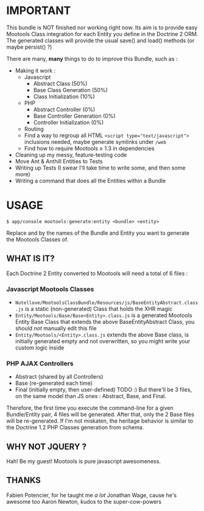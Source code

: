 # IMPORTANT

This bundle is NOT finished nor working right now. Its aim is to provide easy Mootools Class integration for each Entity you define in the Doctrine 2 ORM.
The generated classes will provide the usual save() and load() methods (or maybe persist() ?)

There are many, **many** things to do to improve this Bundle, such as :
* Making it work :
    * Javascript
        * Abstract Class (50%)
        * Base Class Generation (50%)
        * Class Initialization (10%)
    * PHP
        * Abstract Controller (0%)
        * Base Controller Generation (0%)
        * Controller Initialization (0%)
    * Routing
    * Find a way to regroup all HTML `<script type="text/javascript">` inclusions needed, maybe generate symlinks under `/web`
    * Find how to require Mootools ≥ 1.3 in dependencies
* Cleaning up my messy, feature-testing code
* Move Ant & Anthill Entities to Tests
* Writing up Tests (I swear I'll take time to write some, and then some more)
* Writing a command that does all the Entities within a Bundle

# USAGE

    $ app/console mootools:generate:entity <bundle> <entity>

Replace <bundle> and <entity> by the names of the Bundle and Entity you want to
generate the Mootools Classes of.

## WHAT IS IT?

Each Doctrine 2 Entity converted to Mootools will need a total of 6 files :

### Javascript Mootools Classes
* `Nutellove/MootoolsClassBundle/Resources/js/BaseEntityAbstract.class.js` is a static (non-generated) Class that holds the XHR magic
* `Entity/Mootools/Base/Base<Entity>.class.js` is a generated Mootools Entity Base Class that extends the above BaseEntityAbstract Class, you should *not* manually edit this file
* `Entity/Mootools/<Entity>.class.js` extends the above Base class, is initially generated empty and not overwritten, so you might write your custom logic inside 

### PHP AJAX Controllers
* Abstract (shared by all Controllers)
* Base (re-generated each time)
* Final (initially empty, then user-defined)
TODO :)
But there'll be 3 files, on the same model than JS ones : Abstract, Base, and Final.



Therefore, the first time you execute the command-line for a given Bundle/Entity pair, 4 files will be generated.
After that, only the 2 Base files will be re-generated.
If I'm not miskaten, the heritage behavior is similar to the Doctrine 1.2 PHP Classes generation from schema.

## WHY NOT JQUERY ?

Hah! Be my guest!
Mootools is pure javascript awesomeness.

## THANKS

Fabien Potencier, for he taught me *a lot*
Jonathan Wage, cause he's awesome too
Aaron Newton, kudos to the super-cow-powers





